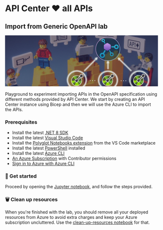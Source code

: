 # API Center ❤️ all APIs

## Import from Generic OpenAPI lab
![image](../../images/import-from-generic-openapi.png)

Playground to experiment importing APIs in the OpenAPI specification using different methods provided by API Center. We start by creating an API Center instance using Bicep and then we will use the Azure CLI to import the APIs.

### Prerequisites
- Install the latest [.NET 8 SDK](https://dotnet.microsoft.com/en-us/download)
- Install the latest [Visual Studio Code](https://code.visualstudio.com/)
- Install the [Polyglot Notebooks extension](https://marketplace.visualstudio.com/items?itemName=ms-dotnettools.dotnet-interactive-vscode) from the VS Code marketplace
- Install the latest [PowerShell](https://learn.microsoft.com/en-us/powershell/scripting/install/installing-powershell) installed
- Install the latest [Azure CLI](https://learn.microsoft.com/en-us/cli/azure/install-azure-cli)
- [An Azure Subscription](https://azure.microsoft.com/en-us/free/) with Contributor permissions
- [Sign in to Azure with Azure CLI](https://learn.microsoft.com/en-us/cli/azure/authenticate-azure-cli-interactively)

### 🚀 Get started
Proceed by opening the [Jupyter notebook](import-from-generic-openapi.ipynb), and follow the steps provided.

### 🗑️ Clean up resources
When you're finished with the lab, you should remove all your deployed resources from Azure to avoid extra charges and keep your Azure subscription uncluttered.
Use the [clean-up-resources notebook](clean-up-resources.ipynb) for that.